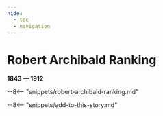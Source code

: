 ```yaml
---
hide:
  - toc
  - navigation 
---
```


# Robert Archibald Ranking

**1843 — 1912**

--8<-- "snippets/robert-archibald-ranking.md"

--8<-- "snippets/add-to-this-story.md"